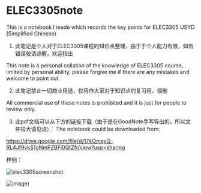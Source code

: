 # ELEC3305note

This is a notebook I made which records the key points for ELEC3305 USYD (Simplified Chinese)

1. 此笔记是个人对于ELEC3305课程的知识点整理，由于于个人能力有限，如有错误敬请谅解，欢迎指出 

This note is a personal collation of the knowledge of ELEC3305 course, limited by personal ability, please forgive me if there are any mistakes and welcome to point out.

2. 此笔记禁止一切商业用途，仅用作大家对于知识点的复习用，侵删 

All commercial use of these notes is prohibited and it is just for people to review only.

3. 此pdf文档可以从下方的链接下载（由于是在GoodNote手写导出的，所以文件较大请见谅）： The notebook could be downloaded from:

https://drive.google.com/file/d/174QmeyQ-RL4Jf9vkS1gNmPZBFi0QtZfr/view?usp=sharing

样例：

![elec3305screenshot](https://user-images.githubusercontent.com/58734009/187032299-596e20d4-a14b-4b4e-b932-103fa9f21166.png)

![image](https://github.com/henry0408/screenshots/blob/f721705c3cbf30c47d7a6a456a644b1fdd436ab2/elec3305screenshot.png))
